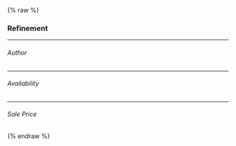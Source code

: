 ---
---

{% raw %}
<style>
#demo .body {
  display: grid;
  grid-template-areas: "demo-aside demo-main";
  grid-template-columns: 1fr 3fr;
  gap: 1rem;
}
#demo .aside {
  grid-area: demo-aside;
}
#demo .main {
  grid-area: demo-main;
}
</style>
<div class="body">
  <div class="aside">
    <h3>Refinement</h3>
    <hr>
    <h6>Author</h6>
    <div id="refinement-list-authors"></div>
    <hr>
    <h6>Availability</h6>
    <div id="refinement-list-availability"></div>
    <hr>
    <h6>Sale Price</h6>
    <div id="price-menu"></div>
  </div>
  <div class="main">
    <div id="search-box" class="ais-SearchBox"></div>
    <div id="hits" class="rows-3"></div>
  </div>
</div>

<script>
const client = new MisoClient();

const search = instantsearch({
  searchClient: client.algoliaClient(),
  indexName: '',
});

search.addWidgets([
  instantsearch.widgets.configure({
    hitsPerPage: 6,
  }),
  instantsearch.widgets.refinementList({
    container: '#refinement-list-authors',
    attribute: 'authors',
    limit: 5,
    showMore: true,
  }),
  instantsearch.widgets.refinementList({
    container: '#refinement-list-availability',
    attribute: 'availability',
  }),
  instantsearch.widgets.numericMenu({
    container: '#price-menu',
    attribute: 'sale_price',
    items: [
      { label: 'All' },
      { label: 'Less than $49.99', end: 49.99 },
      { label: 'Between $50 - $99.99', start: 50, end: 99.99 },
      { label: 'More than $100', start: 100 },
    ],
  }),
  instantsearch.widgets.searchBox({
    container: '#search-box',
    autofocus: true,
    searchAsYouType: false,
    showSubmit: true,
  }),
  instantsearch.widgets.infiniteHits({
    container: '#hits',
    templates: {
      item: `
        <div>
          <div class="title">{{ title }}</div>
          <div class="image">
            <img src="{{ cover_image }}">
          </div>
          <div class="footer">\${{ sale_price }}</div>
        </div>
      `,
    },
  }),
]);

search.start();
</script>
{% endraw %}
